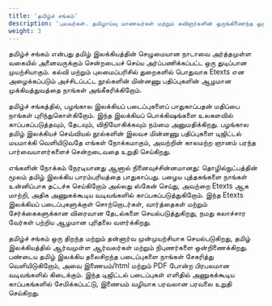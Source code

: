 ```yaml
---
title: 'தமிழ்ச் சங்கம்'
description: 'புலவர்கள். தமிழாய்வு மாணவர்கள் மற்றும் கவிஞர்களின் ஒருங்கிணைந்த ஒரு கூட்டமைப்பு'
weight: 3
---
```


தமிழ்ச் சங்கம் என்பது தமிழ் இலக்கியத்தின் செழுமையான நாடாவை அர்த்தமுள்ள வகையில் அனைவருக்கும் சென்றடையச் செய்ய அர்ப்பணிக்கப்பட்ட ஒரு துடிப்பான முயற்சியாகும். கல்வி மற்றும் புலமைப்பரிசில் துறைகளில் பொதுவாக Etexts என அழைக்கப்படும் அச்சிடப்பட்ட நூல்களின் மின்னணு பதிப்புகளின் ஆழமான முக்கியத்துவத்தை நாங்கள் அங்கீகரிக்கிறோம்.

தமிழ்ச் சங்கத்தில், பழங்கால இலக்கியப் படைப்புகளைப் பாதுகாப்பதன் மதிப்பை நாங்கள் புரிந்துகொள்கிறோம். இந்த இலக்கியப் பொக்கிஷங்களை உலகளவில் காப்பகப்படுத்தவும், தேடவும், விநியோகிக்கவும் நம்மை அனுமதிக்கிறது. பழங்கால தமிழ் இலக்கியச் செவ்வியல் நூல்களின் இலவச மின்னணு பதிப்புகளை டிஜிட்டல் மயமாக்கி வெளியிடுவதே எங்கள் நோக்கமாகும், அவற்றின் காலமற்ற ஞானம் பரந்த பார்வையாளர்களைச் சென்றடைவதை உறுதி செய்கிறது.

எங்களின் நோக்கம் நேரடியானது ஆனால் நினைவுச்சின்னமானது: தொழில்நுட்பத்தின் மூலம் தமிழ் இலக்கிய பாரம்பரியத்தை பாதுகாப்பது. பழைய புத்தகங்களை நாங்கள் உன்னிப்பாக தட்டச்சு செய்கிறோம் அல்லது ஸ்கேன் செய்து, அவற்றை Etexts ஆக மாற்றி, அதிக அணுகக்கூடிய வடிவங்களில் காப்பகப்படுத்துகிறோம். இந்த Etexts இலக்கியப் படைப்புகளுக்குள் சொற்றொடர்கள், வார்த்தைகள் மற்றும் சேர்க்கைகளுக்கான விரைவான தேடல்களை செயல்படுத்துகிறது, நமது கலாச்சார வேர்கள் பற்றிய ஆழமான புரிதலை வளர்க்கிறது.

தமிழ்ச் சங்கம் ஒரு திறந்த மற்றும் தன்னார்வ முன்முயற்சியாக செயல்படுகிறது, தமிழ் இலக்கியத்தில் ஆர்வமுள்ள ஆர்வலர்கள் மற்றும் நிபுணர்களை ஒன்றிணைக்கிறது. பண்டைய தமிழ் இலக்கிய தலைசிறந்த படைப்புகளை நாங்கள் சேகரித்து வெளியிடுகிறோம், அவை இணையம்/html மற்றும் PDF போன்ற பிரபலமான வடிவங்களில் கிடைக்கும். இந்த டிஜிட்டல் படைப்புகள் எளிதில் அணுகக்கூடிய காப்பகங்களில் சேமிக்கப்பட்டு, இணையம் வழியாக பரவலான பரவலை உறுதி செய்கிறது.